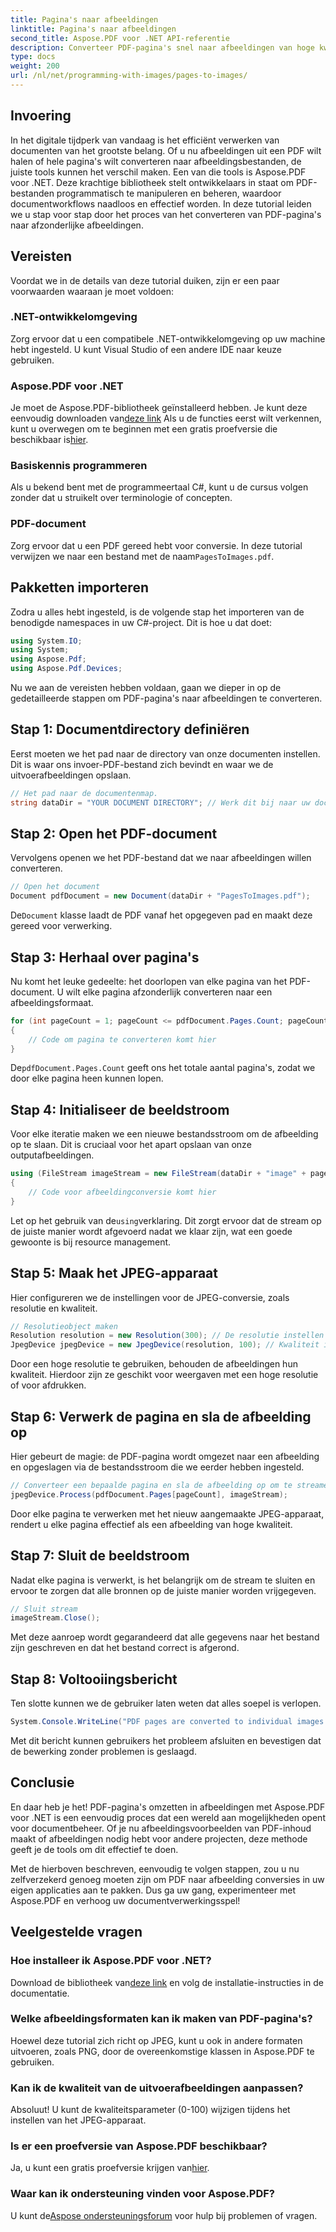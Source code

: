 ```yaml
---
title: Pagina's naar afbeeldingen
linktitle: Pagina's naar afbeeldingen
second_title: Aspose.PDF voor .NET API-referentie
description: Converteer PDF-pagina's snel naar afbeeldingen van hoge kwaliteit met Aspose.PDF voor .NET met deze uitgebreide stapsgewijze handleiding.
type: docs
weight: 200
url: /nl/net/programming-with-images/pages-to-images/
---
```

## Invoering

In het digitale tijdperk van vandaag is het efficiënt verwerken van documenten van het grootste belang. Of u nu afbeeldingen uit een PDF wilt halen of hele pagina's wilt converteren naar afbeeldingsbestanden, de juiste tools kunnen het verschil maken. Een van die tools is Aspose.PDF voor .NET. Deze krachtige bibliotheek stelt ontwikkelaars in staat om PDF-bestanden programmatisch te manipuleren en beheren, waardoor documentworkflows naadloos en effectief worden. In deze tutorial leiden we u stap voor stap door het proces van het converteren van PDF-pagina's naar afzonderlijke afbeeldingen.

## Vereisten

Voordat we in de details van deze tutorial duiken, zijn er een paar voorwaarden waaraan je moet voldoen:

### .NET-ontwikkelomgeving

Zorg ervoor dat u een compatibele .NET-ontwikkelomgeving op uw machine hebt ingesteld. U kunt Visual Studio of een andere IDE naar keuze gebruiken.

### Aspose.PDF voor .NET

 Je moet de Aspose.PDF-bibliotheek geïnstalleerd hebben. Je kunt deze eenvoudig downloaden van[deze link](https://releases.aspose.com/pdf/net/) Als u de functies eerst wilt verkennen, kunt u overwegen om te beginnen met een gratis proefversie die beschikbaar is[hier](https://releases.aspose.com/).

### Basiskennis programmeren

Als u bekend bent met de programmeertaal C#, kunt u de cursus volgen zonder dat u struikelt over terminologie of concepten.

### PDF-document

 Zorg ervoor dat u een PDF gereed hebt voor conversie. In deze tutorial verwijzen we naar een bestand met de naam`PagesToImages.pdf`.

## Pakketten importeren

Zodra u alles hebt ingesteld, is de volgende stap het importeren van de benodigde namespaces in uw C#-project. Dit is hoe u dat doet:

```csharp
using System.IO;
using System;
using Aspose.Pdf;
using Aspose.Pdf.Devices;
```

Nu we aan de vereisten hebben voldaan, gaan we dieper in op de gedetailleerde stappen om PDF-pagina's naar afbeeldingen te converteren.

## Stap 1: Documentdirectory definiëren

Eerst moeten we het pad naar de directory van onze documenten instellen. Dit is waar ons invoer-PDF-bestand zich bevindt en waar we de uitvoerafbeeldingen opslaan.

```csharp
// Het pad naar de documentenmap.
string dataDir = "YOUR DOCUMENT DIRECTORY"; // Werk dit bij naar uw documentpad
```

## Stap 2: Open het PDF-document

Vervolgens openen we het PDF-bestand dat we naar afbeeldingen willen converteren.

```csharp
// Open het document
Document pdfDocument = new Document(dataDir + "PagesToImages.pdf");
```

 De`Document` klasse laadt de PDF vanaf het opgegeven pad en maakt deze gereed voor verwerking.

## Stap 3: Herhaal over pagina's

Nu komt het leuke gedeelte: het doorlopen van elke pagina van het PDF-document. U wilt elke pagina afzonderlijk converteren naar een afbeeldingsformaat.

```csharp
for (int pageCount = 1; pageCount <= pdfDocument.Pages.Count; pageCount++)
{
    // Code om pagina te converteren komt hier
}
```

 De`pdfDocument.Pages.Count` geeft ons het totale aantal pagina's, zodat we door elke pagina heen kunnen lopen.

## Stap 4: Initialiseer de beeldstroom

Voor elke iteratie maken we een nieuwe bestandsstroom om de afbeelding op te slaan. Dit is cruciaal voor het apart opslaan van onze outputafbeeldingen.

```csharp
using (FileStream imageStream = new FileStream(dataDir + "image" + pageCount + "_out" + ".jpg", FileMode.Create))
{
    // Code voor afbeeldingconversie komt hier
}
```

 Let op het gebruik van de`using`verklaring. Dit zorgt ervoor dat de stream op de juiste manier wordt afgevoerd nadat we klaar zijn, wat een goede gewoonte is bij resource management.

## Stap 5: Maak het JPEG-apparaat

Hier configureren we de instellingen voor de JPEG-conversie, zoals resolutie en kwaliteit.

```csharp
// Resolutieobject maken
Resolution resolution = new Resolution(300); // De resolutie instellen op 300 DPI
JpegDevice jpegDevice = new JpegDevice(resolution, 100); // Kwaliteit ingesteld op 100
```

Door een hoge resolutie te gebruiken, behouden de afbeeldingen hun kwaliteit. Hierdoor zijn ze geschikt voor weergaven met een hoge resolutie of voor afdrukken.

## Stap 6: Verwerk de pagina en sla de afbeelding op

Hier gebeurt de magie: de PDF-pagina wordt omgezet naar een afbeelding en opgeslagen via de bestandsstroom die we eerder hebben ingesteld.

```csharp
// Converteer een bepaalde pagina en sla de afbeelding op om te streamen
jpegDevice.Process(pdfDocument.Pages[pageCount], imageStream);
```

Door elke pagina te verwerken met het nieuw aangemaakte JPEG-apparaat, rendert u elke pagina effectief als een afbeelding van hoge kwaliteit.

## Stap 7: Sluit de beeldstroom

Nadat elke pagina is verwerkt, is het belangrijk om de stream te sluiten en ervoor te zorgen dat alle bronnen op de juiste manier worden vrijgegeven.

```csharp
// Sluit stream
imageStream.Close();
```

Met deze aanroep wordt gegarandeerd dat alle gegevens naar het bestand zijn geschreven en dat het bestand correct is afgerond.

## Stap 8: Voltooiingsbericht

Ten slotte kunnen we de gebruiker laten weten dat alles soepel is verlopen.

```csharp
System.Console.WriteLine("PDF pages are converted to individual images successfully!");
```

Met dit bericht kunnen gebruikers het probleem afsluiten en bevestigen dat de bewerking zonder problemen is geslaagd.

## Conclusie

En daar heb je het! PDF-pagina's omzetten in afbeeldingen met Aspose.PDF voor .NET is een eenvoudig proces dat een wereld aan mogelijkheden opent voor documentbeheer. Of je nu afbeeldingsvoorbeelden van PDF-inhoud maakt of afbeeldingen nodig hebt voor andere projecten, deze methode geeft je de tools om dit effectief te doen.

Met de hierboven beschreven, eenvoudig te volgen stappen, zou u nu zelfverzekerd genoeg moeten zijn om PDF naar afbeelding conversies in uw eigen applicaties aan te pakken. Dus ga uw gang, experimenteer met Aspose.PDF en verhoog uw documentverwerkingsspel!

## Veelgestelde vragen

### Hoe installeer ik Aspose.PDF voor .NET?
 Download de bibliotheek van[deze link](https://releases.aspose.com/pdf/net/) en volg de installatie-instructies in de documentatie.

### Welke afbeeldingsformaten kan ik maken van PDF-pagina's?
Hoewel deze tutorial zich richt op JPEG, kunt u ook in andere formaten uitvoeren, zoals PNG, door de overeenkomstige klassen in Aspose.PDF te gebruiken.

### Kan ik de kwaliteit van de uitvoerafbeeldingen aanpassen?
Absoluut! U kunt de kwaliteitsparameter (0-100) wijzigen tijdens het instellen van het JPEG-apparaat.

### Is er een proefversie van Aspose.PDF beschikbaar?
 Ja, u kunt een gratis proefversie krijgen van[hier](https://releases.aspose.com/).

### Waar kan ik ondersteuning vinden voor Aspose.PDF?
 U kunt de[Aspose ondersteuningsforum](https://forum.aspose.com/c/pdf/10) voor hulp bij problemen of vragen.